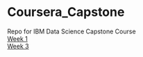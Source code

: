 # Coursera_Capstone
Repo for IBM Data Science Capstone Course
<br> [Week 1 ](https://github.com/manderzzzz/Coursera_Capstone/tree/main/Week%201)
<br> [Week 3](https://github.com/manderzzzz/Coursera_Capstone/tree/main/Week%203)
